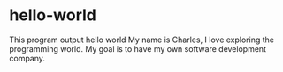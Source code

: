 # hello-world
This program output hello world
My name is Charles, I love exploring the programming world. My goal is to have my own software development company.
